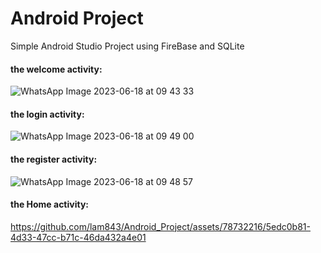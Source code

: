 # Android Project
Simple Android Studio Project using FireBase and SQLite 

#### the welcome activity:
![WhatsApp Image 2023-06-18 at 09 43 33](https://github.com/lam843/Android_Project/assets/78732216/6ce32f0a-782c-4e86-b85a-5cef055e57c3)

#### the login activity:
![WhatsApp Image 2023-06-18 at 09 49 00](https://github.com/lam843/Android_Project/assets/78732216/2fe2afa7-5729-4981-9048-41f6f45b166f)

#### the register activity:
![WhatsApp Image 2023-06-18 at 09 48 57](https://github.com/lam843/Android_Project/assets/78732216/958a0f0c-7b9f-4253-bdc0-e09897d76e20)

#### the Home activity:
https://github.com/lam843/Android_Project/assets/78732216/5edc0b81-4d33-47cc-b71c-46da432a4e01

